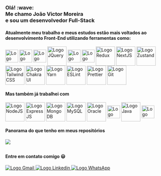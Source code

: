 <h3>Olá! :wave:<br/>Me chamo João Victor Moreira <br/>e sou um desenvolvedor Full-Stack</h3>
  
#### Atualmente meu trabalho e meus estudos estão mais voltados ao desenvolvimento Front-End utilizando ferramentas como:

<div style="display: inline_block">
  <img align="center" src="https://raw.githubusercontent.com/prplx/svg-logos/refs/heads/master/svg/HTML5.svg" width="40" height="40" alt="Logo HTML5"></img>
  <img align="center" src="https://raw.githubusercontent.com/prplx/svg-logos/master/svg/css3.svg" width="40" height="40" alt="Logo CSS3"></img>
  <img align="center" src="https://github.com/prplx/svg-logos/raw/master/svg/javascript.svg" width="40" height="40" alt="Logo Javascript"></img>
  <img align="center" src="https://github.com/prplx/svg-logos/raw/master/svg/jquery.svg" width="60" height="60" alt="Logo JQuery"></img>
  <img align="center" src="https://github.com/prplx/svg-logos/raw/master/svg/react.svg" width="40" height="40" alt="Logo ReactJS"></img>
  <img align="center" src="https://github.com/prplx/svg-logos/raw/master/svg/typescript-icon.svg" width="40" height="40" alt="Logo TypeScript"></img>
  <img align="center" src="https://github.com/prplx/svg-logos/raw/master/svg/redux.svg" width="60" height="60" alt="Logo Redux"></img>
  <img align="center" src="https://github.com/prplx/svg-logos/blob/master/svg/nextjs.svg" width="60" height="60" alt="Logo NextJS"></img>
  <img align="center" src="https://raphaeljcmarques.com/assets/techs/zustand.svg" width="60" height="60" alt="Logo Zustand"></img>
  <img align="center" src="https://github.com/prplx/svg-logos/blob/master/svg/tailwindcss-icon.svg" width="60" height="60" alt="Logo TailwindCSS"></img>  
  <img align="center" src="https://www.svgrepo.com/show/330132/chakraui.svg" width="60" height="60" alt="Logo Chakra UI"></img>  
  <img align="center" src="https://github.com/prplx/svg-logos/raw/master/svg/yarn.svg" width="60" height="60" alt="Logo Yarn"></img>
  <img align="center" src="https://github.com/prplx/svg-logos/raw/master/svg/eslint.svg" width="60" height="60" alt="Logo ESLint"></img>
  <img align="center" src="https://www.svgrepo.com/show/374004/prettier.svg" width="60" height="60" alt="Logo Prettier"></img>  
  <img align="center" src="https://github.com/prplx/svg-logos/raw/master/svg/git.svg" width="60" height="60" alt="Logo Git"></img>
</div>

#### Mas também já trabalhei com

<div style="display: inline_block">
  <img align="center" src="https://github.com/prplx/svg-logos/raw/master/svg/nodejs.svg" width="60" height="60" alt="Logo NodeJS"></img>
  <img align="center" src="https://github.com/prplx/svg-logos/raw/master/svg/express.svg" width="60" height="60" alt="Logo ExpressJS"></img>
  <img align="center" src="https://github.com/prplx/svg-logos/raw/master/svg/mongodb.svg" width="60" height="60" alt="Logo MongoDB"></img>  
  <img align="center" src="https://www.svgrepo.com/show/303251/mysql-logo.svg" width="60" height="60" alt="Logo MySQL"></img>
  <img align="center" src="https://www.svgrepo.com/show/354152/oracle.svg" width="60" height="60" alt="Logo Oracle"></img>
  <img align="center" src="https://www.svgrepo.com/show/374016/python.svg" width="40" height="40" alt="Logo Python"></img>
  <img align="center" src="https://www.svgrepo.com/show/452234/java.svg" width="60" height="60" alt="Logo Java"></img>
  <img align="center" src="https://codions.com/assets/img/technologies/flutter.svg" width="40" height="40" alt="Logo Flutter"></img>
</div>

#### Panorama do que tenho em meus repositórios

<img align="center" src="https://github-readme-stats.vercel.app/api/top-langs/?username=jvictorrm&theme=react&layout=compact"></img>

##

#### Entre em contato comigo 😃

<div style="display: inline_block">
  <a href="mailto:jvrodriguesmoreira@gmail.com" target="_blank">
    <img src="https://img.shields.io/badge/Gmail-D14836?style=for-the-badge&logo=gmail&logoColor=white" alt="Logo Gmail"></img>
  </a>
    <a href="https://www.linkedin.com/in/jvictorrm/" target="_blank">
    <img src="https://img.shields.io/badge/LinkedIn-0077B5?style=for-the-badge&logo=linkedin&logoColor=white" alt="Logo Linkedin"></img>
  </a>  
  <a href="https://tinyurl.com/k9njjt3f" target="_blank">
    <img src="https://img.shields.io/badge/WhatsApp-25D366?style=for-the-badge&logo=whatsapp&logoColor=white" alt="Logo WhatsApp"></img>
  </a>  
</div>

 
